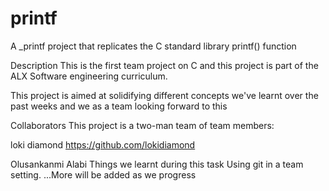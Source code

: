 # printf
A _printf project that replicates the C standard library printf() function

Description
This is the first team project on C and this project is part of the ALX Software engineering curriculum.

This project is aimed at solidifying different concepts we've learnt over the past weeks and we as a team looking forward to this

Collaborators
This project is a two-man team of team members:

loki diamond https://github.com/lokidiamond

Olusankanmi Alabi
Things we learnt during this task
Using git in a team setting.
...More will be added as we progress
